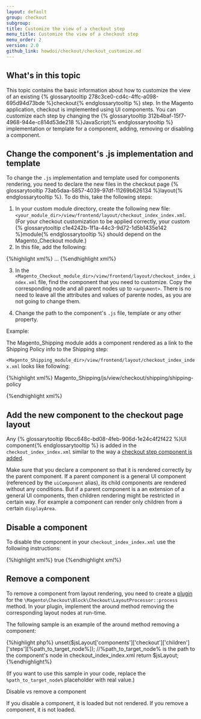 ```yaml
---
layout: default
group: checkout
subgroup: 
title: Customize the view of a checkout step
menu_title: Customize the view of a checkout step
menu_order: 2
version: 2.0
github_link: howdoi/checkout/checkout_customize.md
---
```


<h2> What's in this topic</h2>

This topic contains the basic information about how to customize the view of an existing {% glossarytooltip 278c3ce0-cd4c-4ffc-a098-695d94d73bde %}checkout{% endglossarytooltip %} step. In the Magento application, checkout is implemented using UI components. You can customize each step by changing the {% glossarytooltip 312b4baf-15f7-4968-944e-c814d53de218 %}JavaScript{% endglossarytooltip %} implementation or template for a component, adding, removing or disabling a component.


## Change the component's .js implementation and template

To change the `.js` implementation and template used for components rendering, you need to declare the new files in the checkout page {% glossarytooltip 73ab5daa-5857-4039-97df-11269b626134 %}layout{% endglossarytooltip %}. To do this, take the following steps:

1. In your custom module directory, create the following new file: `<your_module_dir>/view/frontend/layout/checkout_index_index.xml`. (For your checkout customization to be applied correctly, your custom {% glossarytooltip c1e4242b-1f1a-44c3-9d72-1d5b1435e142 %}module{% endglossarytooltip %} should depend on the Magento_Checkout module.)
2. In this file, add the following:

{%highlight xml%}
<page xmlns:xsi="http://www.w3.org/2001/XMLSchema-instance" layout="1column" xsi:noNamespaceSchemaLocation="urn:magento:framework:View/Layout/etc/page_configuration.xsd">
    <body>
        <referenceBlock name="checkout.root">
                <arguments>
                    <argument name="jsLayout" xsi:type="array">
                        <!-- Your customization will be here -->
                        ...
                    </argument>
                </arguments>
        </referenceBlock>
    </body>
</page>
{%endhighlight xml%}

3. In the `<Magento_Checkout_module_dir>/view/frontend/layout/checkout_index_index.xml` file, find the component that you need to customize. Copy the corresponding node and all parent nodes up to `<argument>`. There is no need to leave all the attributes and values of parente nodes, as you are not going to change them.

4. Change the path to the component's `.js` file, template or any other property.

Example:

The Magento_Shipping module adds a component rendered as a link to the Shipping Policy info to the Shipping step:

`<Magento_Shipping_module_dir>/view/frontend/layout/checkout_index_index.xml` looks like following:


{%highlight xml%}
<page xmlns:xsi="http://www.w3.org/2001/XMLSchema-instance" layout="1column" xsi:noNamespaceSchemaLocation="urn:magento:framework:View/Layout/etc/page_configuration.xsd">
    <body>
        <referenceBlock name="checkout.root">
            <arguments>
                <argument name="jsLayout" xsi:type="array">
                    <item name="components" xsi:type="array">
                        <item name="checkout" xsi:type="array">
                            <item name="children" xsi:type="array">
                                <item name="steps" xsi:type="array">
                                    <item name="children" xsi:type="array">
                                        <item name="shipping-step" xsi:type="array">
                                            <item name="children" xsi:type="array">
                                                <item name="shippingAddress" xsi:type="array">
                                                    <item name="children" xsi:type="array">
                                                        <item name="before-shipping-method-form" xsi:type="array">
                                                            <item name="children" xsi:type="array">
                                                                <item name="shipping_policy" xsi:type="array">
                                                                    <item name="component" xsi:type="string">Magento_Shipping/js/view/checkout/shipping/shipping-policy</item>
                                                                </item>
                                                            </item>
                                                        </item>
                                                    </item>
                                                </item>
                                            </item>
                                        </item>
                                    </item>
                                </item>
                            </item>
                        </item>
                    </item>
                </argument>
            </arguments>
        </referenceBlock>
    </body>
</page>

{%endhighlight xml%}


## Add the new component to the checkout page layout

Any {% glossarytooltip 9bcc648c-bd08-4feb-906d-1e24c4f2f422 %}UI component{% endglossarytooltip %} is added in the `checkout_index_index.xml` similar to the way a [checkout step component is added]({{page.baseurl}}howdoi/checkout/checkout_new_step.html#add-your-step-to-the-checkout-page-layout).

Make sure that you declare a component so that it is rendered correctly by the parent component. If a parent component is a general UI component (referenced by the `uiComponent` alias), its child components are rendered without any conditions. But if a parent component is a an extension of a general UI components, then children rendering might be restricted in certain way. For example a component can render only children from a certain `displayArea`.


## Disable a component
To disable the component in your `checkout_index_index.xml` use the following instructions:

{%highlight xml%}
<item name="%the_component_to_be_disabled%" xsi:type="array">
    <item name="config" xsi:type="array">
        <item name="componentDisabled" xsi:type="boolean">true</item>
    </item>
</item>
{%endhighlight xml%}

## Remove a component

To remove a component from layout rendering, you need to create a [plugin]({{page.baseurl}}extension-dev-guide/plugins.html) for the `\Magento\Checkout\Block\Checkout\LayoutProcessor::process` method. In your plugin, implement the around method removing the corresponding layout nodes at run-time.

The following sample is an example of the around method removing a component:

{%highlight php%}
unset($jsLayout['components']['checkout']['children']['steps'][%path_to_target_node%]); //%path_to_target_node% is the path to the component's node in checkout_index_index.xml
return $jsLayout;
{%endhighlight%}

(If you want to use this sample in your code, replace the `%path_to_target_node%` placeholder with real value.)

<div class="bs-callout bs-callout-info">
  <p>Disable vs remove a component </p>
<p>If you disable a component, it is loaded but not rendered. If you remove a component, it is not loaded.</p>
</div>
